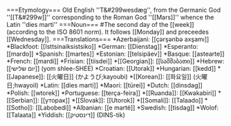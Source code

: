 ===Etymology===
Old English ''T&#299wesdæg'', from the Germanic God ''[[T&#299w]]'' corresponding to the Roman God ''[[Mars]]'' whence the Latin ''dies marti''
===Noun===
#The second day of the [[week]] (according to the ISO 8601 norm).  It follows [[Monday]] and preceedes [[Wednesday]].
===Translations===
*Azerbaijani: [[ç&#601;rş&#601;nb&#601; axşamı]]
*Blackfoot: [[Isttsinaiksistsiko]]
*German: [[Dienstag]]
*Esperanto: [[mardo]]
*Spanish: [[martes]]
*Estonian: [[telsipäev]]
*Basque: [[astearte]]
*French: [[mardi]]
*Frisian: [[tiisdei]]
*[[Georgian]]: [[სამშაბათი]]
*Hebrew: [[יום שלישי]] (yom shlee-SHEE)
*Croatian: [[Utorak]]
*Hungarian: [[kedd]]
*[[Japanese]]: [[火曜日]] (かようび;kayoubi)
*[[Korean]]: [[화요일]] (火曜日;hwayoil)
*Latin: [[dies marti]]
*Maori: [[türei]]
*Dutch: [[dinsdag]]
*Polish: [[wtorek]]
*Portuguese: [[ter&ccedil;a-feira]]
*[[Ruanda]]: [[Kwakabiri]]
*[[Serbian]]: [[уторак]]
*[[Slovak]]: [[Utorok]]
*[[Somali]]: [[Talaado]]
*[[Sotho]]: [[Labobedi]]
*Albanian: [[e martë]]
*Swedish: [[tisdag]]
*Wolof: [[Talaata]]
*Yiddish: [[דינסטיק]] (DINS-tik)